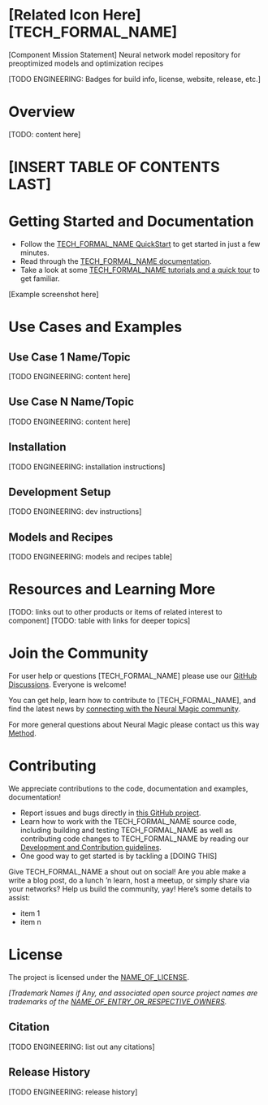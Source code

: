 # [Related Icon Here][TECH_FORMAL_NAME]

[Component Mission Statement] Neural network model repository for preoptimized models and optimization recipes

[TODO ENGINEERING: Badges for build info, license, website, release, etc.]

# Overview

[TODO: content here]

# [INSERT TABLE OF CONTENTS LAST]

# Getting Started and Documentation

* Follow the [TECH_FORMAL_NAME QuickStart](URL) to get started in just a few minutes.
* Read through the [TECH_FORMAL_NAME documentation](https://docs.neuralmagic.com/TECH_REPO_NAME).
* Take a look at some [TECH_FORMAL_NAME tutorials and a quick tour](URL) to get familiar.

[Example screenshot here]

# Use Cases and Examples

## Use Case 1 Name/Topic

[TODO ENGINEERING: content here]

## Use Case N Name/Topic

[TODO ENGINEERING: content here]

## Installation
[TODO ENGINEERING: installation instructions]

## Development Setup
[TODO ENGINEERING: dev instructions]

## Models and Recipes
[TODO ENGINEERING: models and recipes table]

# Resources and Learning More
[TODO: links out to other products or items of related interest to component]
[TODO: table with links for deeper topics]

<a name="community"></a>
# Join the Community

For user help or questions [TECH_FORMAL_NAME] please use our [GitHub Discussions](https://www.github.com/neuralmagic/TECH_REPO_NAME/issues). Everyone is welcome!

You can get help, learn how to contribute to [TECH_FORMAL_NAME], and find the latest news by [connecting with the Neural Magic community](https://www.neuralmagic.com/NEED_URL/).

For more general questions about Neural Magic please contact us this way [Method](URL).

# Contributing

We appreciate contributions to the code, documentation and examples, documentation!

- Report issues and bugs directly in [this GitHub project](https://github.com/neuralmagic/TECH_REPO_NAME/issues).
- Learn how to work with the TECH_FORMAL_NAME source code, including building and testing TECH_FORMAL_NAME as well as contributing code changes to TECH_FORMAL_NAME by reading our [Development and Contribution guidelines](CONTRIBUTING.md).
- One good way to get started is by tackling a [DOING THIS]

Give TECH_FORMAL_NAME a shout out on social! Are you able make a write a blog post, do a lunch ’n learn, host a meetup, or simply share via your networks? Help us build the community, yay! Here’s some details to assist:
- item 1
- item n

# License

The project is licensed under the [NAME_OF_LICENSE](LICENSE).

*[Trademark Names if Any, and associated open source project names are trademarks of the [NAME_OF_ENTRY_OR_RESPECTIVE_OWNERS](URL(s)).*

## Citation
[TODO ENGINEERING: list out any citations]

## Release History
[TODO ENGINEERING: release history]
